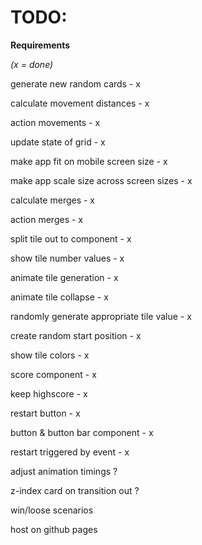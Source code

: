 # TODO:

__Requirements__

_(x = done)_

generate new random cards - x

calculate movement distances - x

action movements - x

update state of grid - x

make app fit on mobile screen size - x

make app scale size across screen sizes - x

calculate merges - x

action merges - x

split tile out to component - x

show tile number values - x

animate tile generation - x

animate tile collapse - x

randomly generate appropriate tile value - x

create random start position - x

show tile colors - x

score component - x

keep highscore - x

restart button - x

button & button bar component - x

restart triggered by event - x

adjust animation timings ?

z-index card on transition out ?

win/loose scenarios 

host on github pages 
